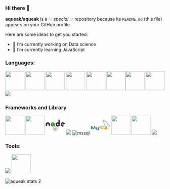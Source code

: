 ### Hi there 👋


**aqueak/aqueak** is a ✨ _special_ ✨ repository because its `README.md` (this file) appears on your GitHub profile.

Here are some ideas to get you started:

- 🔭 I’m currently working on Data science
- 🌱 I’m currently learning JavaScript

<h3>Languages:</h3>

</a>
<p padding="5px">
<img src="https://cdn.jsdelivr.net/gh/devicons/devicon/icons/javascript/javascript-original.svg" width="60" height="60" style="max-width: 100%;"/>
<img src="https://cdn.jsdelivr.net/gh/devicons/devicon/icons/html5/html5-original.svg" width="60" height="60" style="max-width: 100%;"/>
<img src="https://cdn.jsdelivr.net/gh/devicons/devicon/icons/css3/css3-original.svg"  width="60" height="60" style="max-width: 100%;"/>

<img src="https://cdn.jsdelivr.net/gh/devicons/devicon/icons/python/python-original.svg"  width="60" height="60" style="max-width: 100%;" />


  <img src="https://cdn.jsdelivr.net/gh/devicons/devicon/icons/go/go-original-wordmark.svg" width="60" height="60" style="max-width: 100%;" />
  <img src="https://cdn.jsdelivr.net/gh/devicons/devicon/icons/php/php-original.svg" width="60" height="60" style="max-width: 100%;"/><img src="https://cdn.jsdelivr.net/gh/devicons/devicon/icons/r/r-original.svg" width="60" height="60" style="max-width: 100%;" />
   <img src="https://cdn.jsdelivr.net/gh/devicons/devicon/icons/c/c-original.svg" width="60" height="60" style="max-width: 100%"/>
       <img src="https://cdn.jsdelivr.net/gh/devicons/devicon/icons/bash/bash-original.svg" height="60" style="max-width: 100%;" />

  



 






</p>







<h3>Frameworks and Library</h3>

  <p id="t">
    <img src="https://cdn.jsdelivr.net/gh/devicons/devicon/icons/bootstrap/bootstrap-original.svg"  width="60" height="60" style="max-width: 100%;" />

<img src="https://cdn.jsdelivr.net/gh/devicons/devicon@latest/icons/graphql/graphql-plain.svg"  width="60" height="60" style="max-width: 100%;" />
<img src="https://raw.githubusercontent.com/devicons/devicon/master/icons/nodejs/nodejs-original-wordmark.svg" alt="nodejs" width="60" height="60" style="max-width: 100%;">
    <img src="https://cdn.jsdelivr.net/gh/devicons/devicon/icons/react/react-original.svg" height="60" style="max-width: 100%;"/>


<img src="https://camo.githubusercontent.com/42dfd0950d93092d82d677877fe87d5bab1e2acccc1110bf0f9dd755988ccb7e/68747470733a2f2f7777772e7376677265706f2e636f6d2f73686f772f3330333232392f6d6963726f736f66742d73716c2d7365727665722d6c6f676f2e737667" alt="mssql" width="46" height="46" data-canonical-src="https://www.svgrepo.com/show/303229/microsoft-sql-server-logo.svg" style="max-width: 100%;">
<img src="https://raw.githubusercontent.com/devicons/devicon/master/icons/mysql/mysql-original-wordmark.svg" alt="mysql" width="60" height="60" style="max-width: 100%;">
  <img src="https://cdn.jsdelivr.net/gh/devicons/devicon/icons/mongodb/mongodb-original-wordmark.svg" width="60" height="60" style="max-width: 100%;" />
<img src="https://cdn.jsdelivr.net/gh/devicons/devicon/icons/googlecloud/googlecloud-original.svg" width="60" height="60" style="max-width: 100%;" />
<img src="https://cdn.jsdelivr.net/gh/devicons/devicon/icons/sass/sass-original.svg" height="60" style="max-width: 100%;" />


  
</p>




<h3>Tools:</h3>
<img src="https://cdn.jsdelivr.net/gh/devicons/devicon@latest/icons/photoshop/photoshop-original.svg"height="60" style="max-width: 100%;" />

<img src="https://cdn.jsdelivr.net/gh/devicons/devicon@latest/icons/premierepro/premierepro-original.svg"  width="60" height="60" style="max-width: 100%;"/>











![aqueak stats 2](https://github-readme-stats.vercel.app/api?username=aqueak&show_icons=true&theme=radical)




